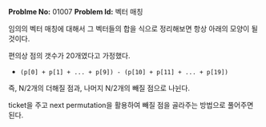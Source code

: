 **Problme No:** 01007
**Problem Id:** 벡터 매칭


임의의 벡터 매칭에 대해서 그 벡터들의 합을 식으로 정리해보면 항상 아래의 모양이 될 것이다.


편의상 점의 갯수가 20개였다고 가정했다.


- `(p[0] + p[1] + ... + p[9]) - (p[10] + p[11] + ... + p[19])`


즉, N/2개의 더해질 점과, 나머지 N/2개의 빼질 점으로 나뉜다.


ticket을 주고 next permutation을 활용하여 빼질 점을 골라주는 방법으로 풀어주면 된다.
